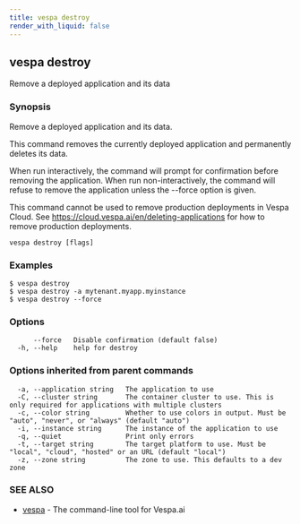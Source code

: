 ```yaml
---
title: vespa destroy
render_with_liquid: false
---
```


## vespa destroy

Remove a deployed application and its data

### Synopsis

Remove a deployed application and its data.

This command removes the currently deployed application and permanently
deletes its data.

When run interactively, the command will prompt for confirmation before
removing the application. When run non-interactively, the command will refuse
to remove the application unless the --force option is given.

This command cannot be used to remove production deployments in Vespa Cloud. See
https://cloud.vespa.ai/en/deleting-applications for how to remove production
deployments.


```
vespa destroy [flags]
```

### Examples

```
$ vespa destroy
$ vespa destroy -a mytenant.myapp.myinstance
$ vespa destroy --force
```

### Options

```
      --force   Disable confirmation (default false)
  -h, --help    help for destroy
```

### Options inherited from parent commands

```
  -a, --application string   The application to use
  -C, --cluster string       The container cluster to use. This is only required for applications with multiple clusters
  -c, --color string         Whether to use colors in output. Must be "auto", "never", or "always" (default "auto")
  -i, --instance string      The instance of the application to use
  -q, --quiet                Print only errors
  -t, --target string        The target platform to use. Must be "local", "cloud", "hosted" or an URL (default "local")
  -z, --zone string          The zone to use. This defaults to a dev zone
```

### SEE ALSO

* [vespa](vespa.html)	 - The command-line tool for Vespa.ai

